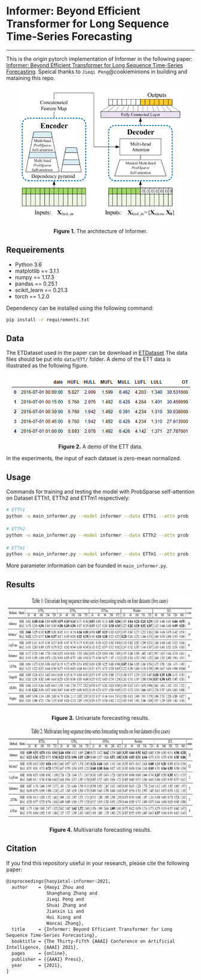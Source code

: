 # Informer: Beyond Efficient Transformer for Long Sequence Time-Series Forecasting

---

This is the origin pytorch implementation of Informer in the following paper: 
[Informer: Beyond Efficient Transformer for Long Sequence Time-Series Forecasting](). Speical thanks to `Jieqi Peng`@cookieminions in building and mataining this repo.

<p align="center">
<img src=".\img\informer.png" height = "360" alt="" align=center />
<br><br>
<b>Figure 1.</b> The architecture of Informer.
</p>

## Requeirements

- Python 3.6
- matplotlib == 3.1.1
- numpy == 1.17.3
- pandas == 0.25.1
- scikit_learn == 0.21.3
- torch == 1.2.0

Dependency can be installed using the following command:
```bash
pip install -r requirements.txt
```

## Data

The ETDataset used in the paper can be download in [ETDataset](https://github.com/zhouhaoyi/ETDataset)
The data files should be put into `data/ETT/` folder. A demo of the ETT data is illustrated as the following figure.

<p align="center">
<img src="./img/data.png" height = "168" alt="" align=center />
<br><br>
<b>Figure 2.</b> A demo of the ETT data.
</p>

In the experiments, the input of each dataset is zero-mean normalized.

## Usage
Commands for training and testing the model with ProbSparse self-attention on Dataset ETTh1, ETTh2 and ETTm1 respectively:

```bash
# ETTh1
python -u main_informer.py --model informer --data ETTh1 --attn prob

# ETTh2
python -u main_informer.py --model informer --data ETTh2 --attn prob

# ETTm1
python -u main_informer.py --model informer --data ETTm1 --attn prob
```

More parameter information can be founded in `main_informer.py`.


## Results

<p align="center">
<img src="./img/result_univariate.png" height = "300" alt="" align=center />
<br><br>
<b>Figure 3.</b> Univariate forecasting results.
</p>

<p align="center">
<img src="./img/result_multivariate.png" height = "250" alt="" align=center />
<br><br>
<b>Figure 4.</b> Multivariate forecasting results.
</p>


## Citation

If you find this repository useful in your research, please cite the following paper:

```
@inproceedings{haoyietal-informer-2021,
  author    = {Haoyi Zhou and
               Shanghang Zhang and
               Jieqi Peng and
               Shuai Zhang and
               Jianxin Li and
               Hui Xiong and
               Wancai Zhang},
  title     = {Informer: Beyond Efficient Transformer for Long Sequence Time-Series Forecasting},
  booktitle = {The Thirty-Fifth {AAAI} Conference on Artificial Intelligence, {AAAI} 2021},
  pages     = {online},
  publisher = {{AAAI} Press},
  year      = {2021},
}
```
